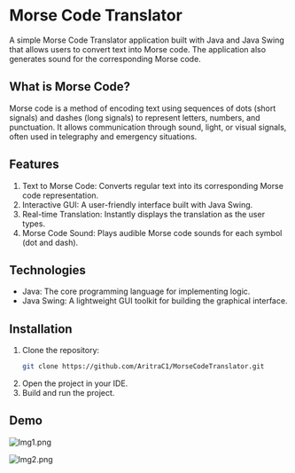 # Morse Code Translator

A simple Morse Code Translator application built with Java and Java Swing that allows users to convert text into Morse code. The application also generates sound for the corresponding Morse code.

## What is Morse Code?
Morse code is a method of encoding text using sequences of dots (short signals) and dashes (long signals) to represent letters, numbers, and punctuation. It allows communication through sound, light, or visual signals, often used in telegraphy and emergency situations.

## Features
1. Text to Morse Code: Converts regular text into its corresponding Morse code representation.
2. Interactive GUI: A user-friendly interface built with Java Swing.
3. Real-time Translation: Instantly displays the translation as the user types.
4. Morse Code Sound: Plays audible Morse code sounds for each symbol (dot and dash).

## Technologies
- Java: The core programming language for implementing logic.
- Java Swing: A lightweight GUI toolkit for building the graphical interface.

## Installation
1. Clone the repository: 
    ```bash
   git clone https://github.com/AritraC1/MorseCodeTranslator.git
   ```
2. Open the project in your IDE.
3. Build and run the project.

## Demo
![Img1.png](src/Images/Img1.png)

![Img2.png](src/Images/Img2.png)